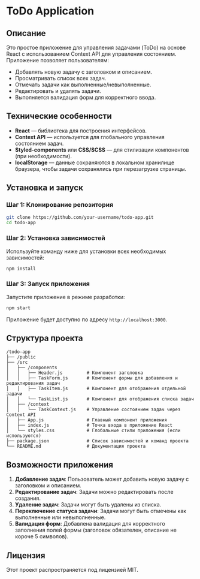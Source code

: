 # ToDo Application

## Описание

Это простое приложение для управления задачами (ToDo) на основе React с использованием Context API для управления состоянием. Приложение позволяет пользователям:

- Добавлять новую задачу с заголовком и описанием.
- Просматривать список всех задач.
- Отмечать задачи как выполненные/невыполненные.
- Редактировать и удалять задачи.
- Выполняется валидация форм для корректного ввода.

## Технические особенности

- **React** — библиотека для построения интерфейсов.
- **Context API** — используется для глобального управления состоянием задач.
- **Styled-components** или **CSS/SCSS** — для стилизации компонентов (при необходимости).
- **localStorage** — данные сохраняются в локальном хранилище браузера, чтобы задачи сохранялись при перезагрузке страницы.

## Установка и запуск

### Шаг 1: Клонирование репозитория

```bash
git clone https://github.com/your-username/todo-app.git
cd todo-app
```

### Шаг 2: Установка зависимостей

Используйте команду ниже для установки всех необходимых зависимостей:

```bash
npm install
```

### Шаг 3: Запуск приложения

Запустите приложение в режиме разработки:

```bash
npm start
```

Приложение будет доступно по адресу `http://localhost:3000`.

## Структура проекта

```
/todo-app
├── /public
├── /src
│   ├── /components
│   │   ├── Header.js         # Компонент заголовка
│   │   ├── TaskForm.js       # Компонент формы для добавления и редактирования задач
│   │   ├── TaskItem.js       # Компонент для отображения отдельной задачи
│   │   └── TaskList.js       # Компонент для отображения списка задач
│   ├── /context
│   │   └── TaskContext.js    # Управление состоянием задач через Context API
│   ├── App.js                # Главный компонент приложения
│   ├── index.js              # Точка входа в приложение React
│   └── styles.css            # Глобальные стили приложения (если используются)
├── package.json              # Список зависимостей и команд проекта
└── README.md                 # Документация проекта
```

## Возможности приложения

1. **Добавление задач**: Пользователь может добавить новую задачу с заголовком и описанием.
2. **Редактирование задач**: Задачи можно редактировать после создания.
3. **Удаление задач**: Задачи могут быть удалены из списка.
4. **Переключение статуса задачи**: Задачи могут быть отмечены как выполненные или невыполненные.
5. **Валидация форм**: Добавлена валидация для корректного заполнения полей формы (заголовок обязателен, описание не короче 5 символов).

## Лицензия

Этот проект распространяется под лицензией MIT.
